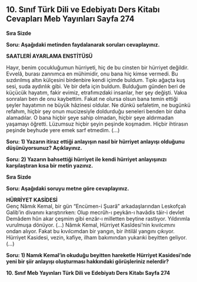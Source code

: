 ## 10. Sınıf Türk Dili ve Edebiyatı Ders Kitabı Cevapları Meb Yayınları Sayfa 274

**Sıra Sizde**

**Soru: Aşağıdaki metinden faydalanarak soruları cevaplayınız.**

**SAATLERİ AYARLAMA ENSTİTÜSÜ**

Hayır, benim çocukluğumun hürriyeti, hiç de bu cinsten bir hürriyet değildir. Evvelâ, burası zannımca en mühimidir, onu bana hiç kimse vermedi. Bu sızdırılmış altın külçesini birdenbire kendi içimde buldum. Tıpkı ağaçta kuş sesi, suda aydınlık gibi. Ve bir defa için buldum. Bulduğum günden beri de küçücük hayatım, fakir evimiz, etrafımızdaki insanlar, her şey değişti. Vakıa sonraları ben de onu kaybettim. Fakat ne olursa olsun bana temin ettiği şeyler hayatımın ne büyük hâzinesi oldular. Ne dünkü sefaletim, ne bugünkü refahım, hiçbir şey onun mucizesiyle doldurduğu seneleri benden bir daha alamadılar. O bana hiçbir şeye sahip olmadan, hiçbir şeye aldırmadan yaşamayı öğretti. Lüzumsuz hiçbir şeyin peşinde koşmadım. Hiçbir ihtirasın peşinde beyhude yere emek sarf etmedim. (…)

**Soru: 1) Yazarın itiraz ettiği anlayışın nasıl bir hürriyet anlayışı olduğunu düşünüyorsunuz? Açıklayınız.**

**Soru: 2) Yazarın bahsettiği hürriyet ile kendi hürriyet anlayışınızı karşılaştıran kısa bir metin yazınız.**

**Sıra Sizde**

**Soru: Aşağıdaki soruyu metne göre cevaplayınız.**

**HÜRRİYET KASİDESİ**  
 Genç Nâmık Kemal, bir gün “Encümen-i Şuarâ” arkadaşlarından Leskofçalı Galib’in divanını karıştırırken: Olup mecrûh-ı peykân-ı havâdis tâir-i devlet Demâdem hûn akar çeşmim gibi enzâr-ı milletten beytine rastlıyor. Yıldırımla vurulmuşa dönüyor. (…) Nâmık Kemal, Hürriyet Kasîdesi’nin kıvılcımını ondan alıyor. Fakat bu kıvılcımdan bir yangın, bir ihtilâl yangını çıkıyor. Hürriyet Kasidesi, vezin, kafiye, ilham bakımından yukarıki beyitten geliyor. (…)

**Soru: 1) Namık Kemal’in okuduğu beyitten hareketle Hürriyet Kasidesi’nde yeni bir şiir anlayışı oluşturması hakkındaki görüşleriniz nelerdir?**

**10. Sınıf Meb Yayınları Türk Dili ve Edebiyatı Ders Kitabı Sayfa 274**